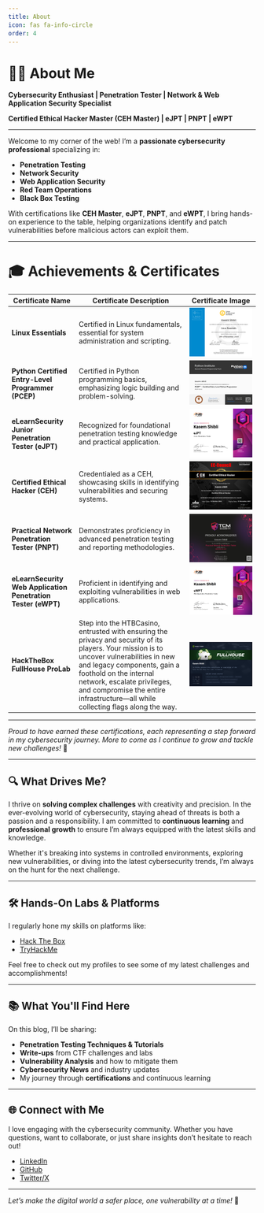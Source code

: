 ```yaml
---
title: About
icon: fas fa-info-circle
order: 4
---
```


# 👨‍💻 About Me

**Cybersecurity Enthusiast | Penetration Tester | Network & Web Application Security Specialist**  

**Certified Ethical Hacker Master (CEH Master) | eJPT | PNPT | eWPT**

---

Welcome to my corner of the web! I’m a **passionate cybersecurity professional** specializing in:

- **Penetration Testing**
- **Network Security**
- **Web Application Security**
- **Red Team Operations**
- **Black Box Testing**

With certifications like **CEH Master**, **eJPT**, **PNPT**, and **eWPT**, I bring hands-on experience to the table, helping organizations identify and patch vulnerabilities before malicious actors can exploit them.

---

# 🎓 Achievements & Certificates


| **Certificate Name** | **Certificate Description** | **Certificate Image** |
| -------------------- | --------------------------- | --------------------- |
| **Linux Essentials** | Certified in Linux fundamentals, essential for system administration and scripting. | ![Linux Essentials](/assets/img/post_img/Certificates/lpi.png) |
| **Python Certified Entry-Level Programmer (PCEP)** | Certified in Python programming basics, emphasizing logic building and problem-solving. | ![PCEP](/assets/img/post_img/Certificates/pcep.png) |
| **eLearnSecurity Junior Penetration Tester (eJPT)** | Recognized for foundational penetration testing knowledge and practical application. | ![eJPT](/assets/img/post_img/Certificates/ejpt.png) |
| **Certified Ethical Hacker (CEH)** | Credentialed as a CEH, showcasing skills in identifying vulnerabilities and securing systems. | ![CEH](/assets/img/post_img/Certificates/ceh.png) |
| **Practical Network Penetration Tester (PNPT)** | Demonstrates proficiency in advanced penetration testing and reporting methodologies. | ![PNPT](/assets/img/post_img/Certificates/pnpt.png) |
| **eLearnSecurity Web Application Penetration Tester (eWPT)** | Proficient in identifying and exploiting vulnerabilities in web applications. | ![eWPT](/assets/img/post_img/Certificates/ewpt.png) |
| **HackTheBox FullHouse ProLab** | Step into the HTBCasino, entrusted with ensuring the privacy and security of its players. Your mission is to uncover vulnerabilities in new and legacy components, gain a foothold on the internal network, escalate privileges, and compromise the entire infrastructure—all while collecting flags along the way. | ![HTB FullHouse](/assets/img/post_img/Certificates/htb-fh.png) |

---

*Proud to have earned these certifications, each representing a step forward in my cybersecurity journey. More to come as I continue to grow and tackle new challenges!* 🚀


---

## 🔍 What Drives Me?

I thrive on **solving complex challenges** with creativity and precision. In the ever-evolving world of cybersecurity, staying ahead of threats is both a passion and a responsibility. I am committed to **continuous learning** and **professional growth** to ensure I’m always equipped with the latest skills and knowledge.

Whether it's breaking into systems in controlled environments, exploring new vulnerabilities, or diving into the latest cybersecurity trends, I’m always on the hunt for the next challenge.

---

## 🛠️ Hands-On Labs & Platforms

I regularly hone my skills on platforms like:

- [Hack The Box](https://app.hackthebox.com/profile/671151)  
- [TryHackMe](https://tryhackme.com/p/kasemsh)  

Feel free to check out my profiles to see some of my latest challenges and accomplishments!

---

## 📚 What You'll Find Here

On this blog, I’ll be sharing:

- **Penetration Testing Techniques & Tutorials**
- **Write-ups** from CTF challenges and labs
- **Vulnerability Analysis** and how to mitigate them
- **Cybersecurity News** and industry updates
- My journey through **certifications** and continuous learning

---

## 🌐 Connect with Me

I love engaging with the cybersecurity community. Whether you have questions, want to collaborate, or just share insights don’t hesitate to reach out!

- [LinkedIn](https://linkedin.com/in/kasemshibli)
- [GitHub](https://github.com/kasem545)
- [Twitter/X](https://x.com/kasem_shibli) 

---

*Let’s make the digital world a safer place, one vulnerability at a time!* 🔐
